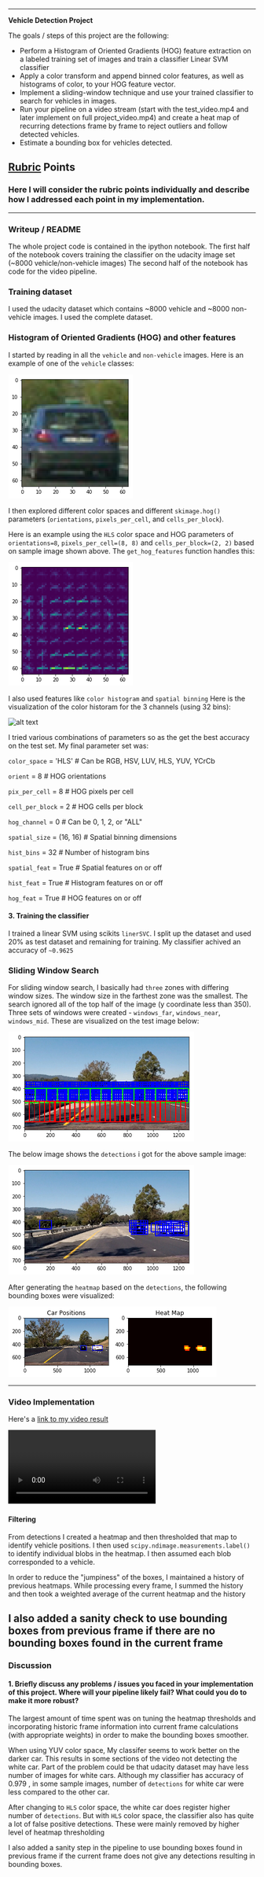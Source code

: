 

---

**Vehicle Detection Project**

The goals / steps of this project are the following:

* Perform a Histogram of Oriented Gradients (HOG) feature extraction on a labeled training set of images and train a classifier Linear SVM classifier
* Apply a color transform and append binned color features, as well as histograms of color, to your HOG feature vector. 
* Implement a sliding-window technique and use your trained classifier to search for vehicles in images.
* Run your pipeline on a video stream (start with the test_video.mp4 and later implement on full project_video.mp4) and create a heat map of recurring detections frame by frame to reject outliers and follow detected vehicles.
* Estimate a bounding box for vehicles detected.

[//]: # (Image References)
[image1]: ./output_images/sample_vehicle.png
[image2]: ./output_images/hog.png
[image3]: ./output_images/color_hist.png
[image4]: ./output_images/sliding_windows.png
[image5]: ./output_images/detected_windows.png
[image6]: ./output_images/heatmap.png
[video1]: ./project_video_solution.mp4

## [Rubric](https://review.udacity.com/#!/rubrics/513/view) Points
### Here I will consider the rubric points individually and describe how I addressed each point in my implementation.  

---
### Writeup / README

The whole project code is contained in the ipython notebook.
The first half of the notebook covers training the classifier on the udacity image set (~8000 vehicle/non-vehicle images)
The second half of the notebook has code for the video pipeline.

### Training dataset
I used the udacity dataset which contains ~8000 vehicle and ~8000 non-vehicle images. I used the complete dataset.

### Histogram of Oriented Gradients (HOG) and other features
  

I started by reading in all the `vehicle` and `non-vehicle` images.  Here is an example of one of the `vehicle` classes:

![alt text][image1]

I then explored different color spaces and different `skimage.hog()` parameters (`orientations`, `pixels_per_cell`, and `cells_per_block`).  

Here is an example using the `HLS` color space and HOG parameters of `orientations=8`, `pixels_per_cell=(8, 8)` and `cells_per_block=(2, 2)` based on sample image shown above. The `get_hog_features` function handles this:


![alt text][image2]

I also used features like `color histogram` and `spatial binning`
Here is the visualization of the color historam for the 3 channels (using 32 bins):

![alt text][image3
]


I tried various combinations of parameters so as the get the best accuracy on the test set. My final parameter set was:

`color_space` = 'HLS' # Can be RGB, HSV, LUV, HLS, YUV, YCrCb

`orient` = 8  # HOG orientations

`pix_per_cell` = 8 # HOG pixels per cell

`cell_per_block` = 2 # HOG cells per block

`hog_channel` = 0 # Can be 0, 1, 2, or "ALL"

`spatial_size` = (16, 16) # Spatial binning dimensions

`hist_bins` = 32    # Number of histogram bins

`spatial_feat` = True # Spatial features on or off

`hist_feat` = True # Histogram features on or off

`hog_feat` = True # HOG features on or off


#### 3. Training the classifier

I trained a linear SVM using scikits `linerSVC`. I split up the dataset and used 20% as test dataset and remaining for training. My classifier achived an accuracy of `~0.9625`

### Sliding Window Search

For sliding window search, I basically had `three` zones with differing window sizes. The window size in the farthest zone was the smallest. The search ignored all of the top half of the image (y coordinate less than 350). Three sets of windows were created - `windows_far`, `windows_near`, `windows_mid`. These are visualized on the test image below: 

![alt text][image4]

The below image shows the `detections` i got for the above sample image:

![alt text][image5]

After generating the `heatmap` based on the `detections`, the following bounding boxes were visualized:

![alt text][image6]

---

### Video Implementation


Here's a [link to my video result](./project_video_solution.mp4)

![alt text][video1]


#### Filtering

From detections I created a heatmap and then thresholded that map to identify vehicle positions.  I then used `scipy.ndimage.measurements.label()` to identify individual blobs in the heatmap.  I then assumed each blob corresponded to a vehicle. 

In order to reduce the "jumpiness" of the boxes, I maintained a history of previous heatmaps. While processing every frame, I summed the history and then took a weighted average of the current heatmap and the history

I also added a sanity check to use bounding boxes from previous frame if there are no bounding boxes found in the current frame
---

### Discussion

#### 1. Briefly discuss any problems / issues you faced in your implementation of this project.  Where will your pipeline likely fail?  What could you do to make it more robust?

The largest amount of time spent was on tuning the heatmap thresholds and incorporating historic frame information into current frame calculations (with appropriate weights) in order to make the bounding boxes smoother. 

When using YUV color space, My classifer seems to work better on the darker car. This results in some sections of the video not detecting the white car. Part of the problem could be that udacity dataset may have less number of images for white cars. Although my classifier has accuracy of 0.979 , in some sample images, number of `detections` for white car were less compared to the other car.

After changing to `HLS` color space, the white car does register higher number of `detections`. But with `HLS` color space, the classifier also has quite a lot of false positive detections. These were mainly removed by higher level of heatmap thresholding

I also added a sanity step in the pipeline to use bounding boxes found in previous frame if the current frame does not give any detections resulting in bounding boxes.
